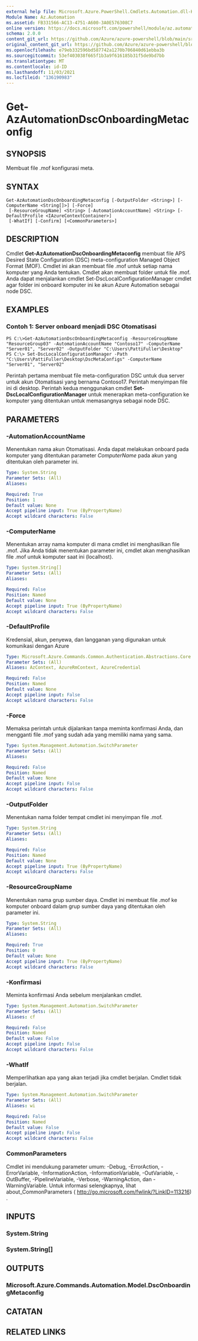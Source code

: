 ```yaml
---
external help file: Microsoft.Azure.PowerShell.Cmdlets.Automation.dll-Help.xml
Module Name: Az.Automation
ms.assetid: FB331566-AC13-4751-A600-3A0E576308C7
online version: https://docs.microsoft.com/powershell/module/az.automation/get-azautomationdsconboardingmetaconfig
schema: 2.0.0
content_git_url: https://github.com/Azure/azure-powershell/blob/main/src/Automation/Automation/help/Get-AzAutomationDscOnboardingMetaconfig.md
original_content_git_url: https://github.com/Azure/azure-powershell/blob/main/src/Automation/Automation/help/Get-AzAutomationDscOnboardingMetaconfig.md
ms.openlocfilehash: e79eb332596bd587742a1270b706840d61ebba3b
ms.sourcegitcommit: 53ef403038f665f1b3a9f616185b31f5de9bd7bb
ms.translationtype: MT
ms.contentlocale: id-ID
ms.lasthandoff: 11/03/2021
ms.locfileid: "136190983"
---
```

# Get-AzAutomationDscOnboardingMetaconfig

## SYNOPSIS
Membuat file .mof konfigurasi meta.

## SYNTAX

```
Get-AzAutomationDscOnboardingMetaconfig [-OutputFolder <String>] [-ComputerName <String[]>] [-Force]
 [-ResourceGroupName] <String> [-AutomationAccountName] <String> [-DefaultProfile <IAzureContextContainer>]
 [-WhatIf] [-Confirm] [<CommonParameters>]
```

## DESCRIPTION
Cmdlet **Get-AzAutomationDscOnboardingMetaconfig** membuat file APS Desired State Configuration (DSC) meta-configuration Managed Object Format (MOF).
Cmdlet ini akan membuat file .mof untuk setiap nama komputer yang Anda tentukan.
Cmdlet akan membuat folder untuk file .mof.
Anda dapat menjalankan cmdlet Set-DscLocalConfigurationManager cmdlet agar folder ini onboard komputer ini ke akun Azure Automation sebagai node DSC.

## EXAMPLES

### Contoh 1: Server onboard menjadi DSC Otomatisasi
```
PS C:\>Get-AzAutomationDscOnboardingMetaconfig -ResourceGroupName "ResourceGroup03" -AutomationAccountName "Contoso17" -ComputerName "Server01", "Server02" -OutputFolder "C:\Users\PattiFuller\Desktop" 
PS C:\> Set-DscLocalConfigurationManager -Path "C:\Users\PattiFuller\Desktop\DscMetaConfigs" -ComputerName "Server01", "Server02"
```

Perintah pertama membuat file meta-configuration DSC untuk dua server untuk akun Otomatisasi yang bernama Contoso17.
Perintah menyimpan file ini di desktop.
Perintah kedua menggunakan cmdlet **Set-DscLocalConfigurationManager** untuk menerapkan meta-configuration ke komputer yang ditentukan untuk memasangnya sebagai node DSC.

## PARAMETERS

### -AutomationAccountName
Menentukan nama akun Otomatisasi.
Anda dapat melakukan onboard pada komputer yang ditentukan parameter *ComputerName* pada akun yang ditentukan oleh parameter ini.

```yaml
Type: System.String
Parameter Sets: (All)
Aliases:

Required: True
Position: 1
Default value: None
Accept pipeline input: True (ByPropertyName)
Accept wildcard characters: False
```

### -ComputerName
Menentukan array nama komputer di mana cmdlet ini menghasilkan file .mof.
Jika Anda tidak menentukan parameter ini, cmdlet akan menghasilkan file .mof untuk komputer saat ini (localhost).

```yaml
Type: System.String[]
Parameter Sets: (All)
Aliases:

Required: False
Position: Named
Default value: None
Accept pipeline input: True (ByPropertyName)
Accept wildcard characters: False
```

### -DefaultProfile
Kredensial, akun, penyewa, dan langganan yang digunakan untuk komunikasi dengan Azure

```yaml
Type: Microsoft.Azure.Commands.Common.Authentication.Abstractions.Core.IAzureContextContainer
Parameter Sets: (All)
Aliases: AzContext, AzureRmContext, AzureCredential

Required: False
Position: Named
Default value: None
Accept pipeline input: False
Accept wildcard characters: False
```

### -Force
Memaksa perintah untuk dijalankan tanpa meminta konfirmasi Anda, dan mengganti file .mof yang sudah ada yang memiliki nama yang sama.

```yaml
Type: System.Management.Automation.SwitchParameter
Parameter Sets: (All)
Aliases:

Required: False
Position: Named
Default value: None
Accept pipeline input: False
Accept wildcard characters: False
```

### -OutputFolder
Menentukan nama folder tempat cmdlet ini menyimpan file .mof.

```yaml
Type: System.String
Parameter Sets: (All)
Aliases:

Required: False
Position: Named
Default value: None
Accept pipeline input: True (ByPropertyName)
Accept wildcard characters: False
```

### -ResourceGroupName
Menentukan nama grup sumber daya.
Cmdlet ini membuat file .mof ke komputer onboard dalam grup sumber daya yang ditentukan oleh parameter ini.

```yaml
Type: System.String
Parameter Sets: (All)
Aliases:

Required: True
Position: 0
Default value: None
Accept pipeline input: True (ByPropertyName)
Accept wildcard characters: False
```

### -Konfirmasi
Meminta konfirmasi Anda sebelum menjalankan cmdlet.

```yaml
Type: System.Management.Automation.SwitchParameter
Parameter Sets: (All)
Aliases: cf

Required: False
Position: Named
Default value: False
Accept pipeline input: False
Accept wildcard characters: False
```

### -WhatIf
Memperlihatkan apa yang akan terjadi jika cmdlet berjalan.
Cmdlet tidak berjalan.

```yaml
Type: System.Management.Automation.SwitchParameter
Parameter Sets: (All)
Aliases: wi

Required: False
Position: Named
Default value: False
Accept pipeline input: False
Accept wildcard characters: False
```

### CommonParameters
Cmdlet ini mendukung parameter umum: -Debug, -ErrorAction, -ErrorVariable, -InformationAction, -InformationVariable, -OutVariable, -OutBuffer, -PipelineVariable, -Verbose, -WarningAction, dan -WarningVariable. Untuk informasi selengkapnya, lihat about_CommonParameters ( http://go.microsoft.com/fwlink/?LinkID=113216) .

## INPUTS

### System.String

### System.String[]

## OUTPUTS

### Microsoft.Azure.Commands.Automation.Model.DscOnboardingMetaconfig

## CATATAN

## RELATED LINKS
